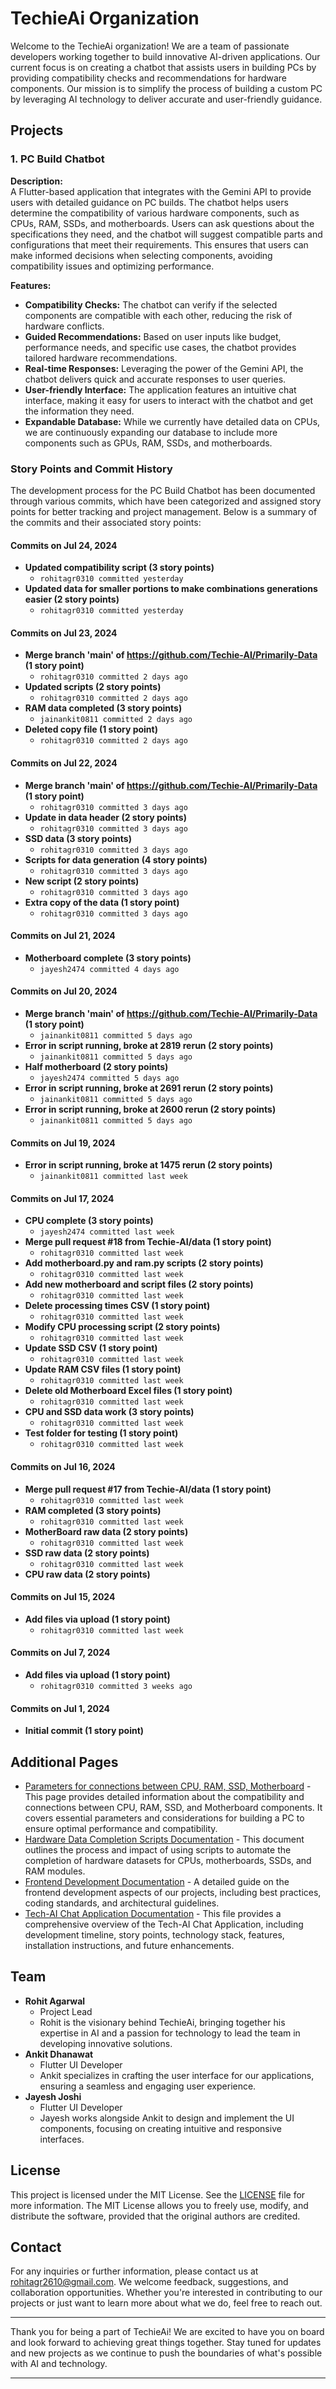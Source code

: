 # TechieAi Organization

Welcome to the TechieAi organization! We are a team of passionate developers working together to build innovative AI-driven applications. Our current focus is on creating a chatbot that assists users in building PCs by providing compatibility checks and recommendations for hardware components. Our mission is to simplify the process of building a custom PC by leveraging AI technology to deliver accurate and user-friendly guidance.

## Projects

### 1. PC Build Chatbot

**Description:**  
A Flutter-based application that integrates with the Gemini API to provide users with detailed guidance on PC builds. The chatbot helps users determine the compatibility of various hardware components, such as CPUs, RAM, SSDs, and motherboards. Users can ask questions about the specifications they need, and the chatbot will suggest compatible parts and configurations that meet their requirements. This ensures that users can make informed decisions when selecting components, avoiding compatibility issues and optimizing performance.

**Features:**
- **Compatibility Checks:** The chatbot can verify if the selected components are compatible with each other, reducing the risk of hardware conflicts.
- **Guided Recommendations:** Based on user inputs like budget, performance needs, and specific use cases, the chatbot provides tailored hardware recommendations.
- **Real-time Responses:** Leveraging the power of the Gemini API, the chatbot delivers quick and accurate responses to user queries.
- **User-friendly Interface:** The application features an intuitive chat interface, making it easy for users to interact with the chatbot and get the information they need.
- **Expandable Database:** While we currently have detailed data on CPUs, we are continuously expanding our database to include more components such as GPUs, RAM, SSDs, and motherboards.

### Story Points and Commit History

The development process for the PC Build Chatbot has been documented through various commits, which have been categorized and assigned story points for better tracking and project management. Below is a summary of the commits and their associated story points:

#### Commits on Jul 24, 2024
- **Updated compatibility script (3 story points)**
  - `rohitagr0310 committed yesterday`
- **Updated data for smaller portions to make combinations generations easier (2 story points)**
  - `rohitagr0310 committed yesterday`

#### Commits on Jul 23, 2024
- **Merge branch 'main' of https://github.com/Techie-AI/Primarily-Data (1 story point)**
  - `rohitagr0310 committed 2 days ago`
- **Updated scripts (2 story points)**
  - `rohitagr0310 committed 2 days ago`
- **RAM data completed (3 story points)**
  - `jainankit0811 committed 2 days ago`
- **Deleted copy file (1 story point)**
  - `rohitagr0310 committed 2 days ago`

#### Commits on Jul 22, 2024
- **Merge branch 'main' of https://github.com/Techie-AI/Primarily-Data (1 story point)**
  - `rohitagr0310 committed 3 days ago`
- **Update in data header (2 story points)**
  - `rohitagr0310 committed 3 days ago`
- **SSD data (3 story points)**
  - `rohitagr0310 committed 3 days ago`
- **Scripts for data generation (4 story points)**
  - `rohitagr0310 committed 3 days ago`
- **New script (2 story points)**
  - `rohitagr0310 committed 3 days ago`
- **Extra copy of the data (1 story point)**
  - `rohitagr0310 committed 3 days ago`

#### Commits on Jul 21, 2024
- **Motherboard complete (3 story points)**
  - `jayesh2474 committed 4 days ago`

#### Commits on Jul 20, 2024
- **Merge branch 'main' of https://github.com/Techie-AI/Primarily-Data (1 story point)**
  - `jainankit0811 committed 5 days ago`
- **Error in script running, broke at 2819 rerun (2 story points)**
  - `jainankit0811 committed 5 days ago`
- **Half motherboard (2 story points)**
  - `jayesh2474 committed 5 days ago`
- **Error in script running, broke at 2691 rerun (2 story points)**
  - `jainankit0811 committed 5 days ago`
- **Error in script running, broke at 2600 rerun (2 story points)**
  - `jainankit0811 committed 5 days ago`

#### Commits on Jul 19, 2024
- **Error in script running, broke at 1475 rerun (2 story points)**
  - `jainankit0811 committed last week`

#### Commits on Jul 17, 2024
- **CPU complete (3 story points)**
  - `jayesh2474 committed last week`
- **Merge pull request #18 from Techie-AI/data (1 story point)**
  - `rohitagr0310 committed last week`
- **Add motherboard.py and ram.py scripts (2 story points)**
  - `rohitagr0310 committed last week`
- **Add new motherboard and script files (2 story points)**
  - `rohitagr0310 committed last week`
- **Delete processing times CSV (1 story point)**
  - `rohitagr0310 committed last week`
- **Modify CPU processing script (2 story points)**
  - `rohitagr0310 committed last week`
- **Update SSD CSV (1 story point)**
  - `rohitagr0310 committed last week`
- **Update RAM CSV files (1 story point)**
  - `rohitagr0310 committed last week`
- **Delete old Motherboard Excel files (1 story point)**
  - `rohitagr0310 committed last week`
- **CPU and SSD data work (3 story points)**
  - `rohitagr0310 committed last week`
- **Test folder for testing (1 story point)**
  - `rohitagr0310 committed last week`

#### Commits on Jul 16, 2024
- **Merge pull request #17 from Techie-AI/data (1 story point)**
  - `rohitagr0310 committed last week`
- **RAM completed (3 story points)**
  - `rohitagr0310 committed last week`
- **MotherBoard raw data (2 story points)**
  - `rohitagr0310 committed last week`
- **SSD raw data (2 story points)**
  - `rohitagr0310 committed last week`
- **CPU raw data (2 story points)**

#### Commits on Jul 15, 2024
- **Add files via upload (1 story point)**
  - `rohitagr0310 committed last week`

#### Commits on Jul 7, 2024
- **Add files via upload (1 story point)**
  - `rohitagr0310 committed 3 weeks ago`

#### Commits on Jul 1, 2024
- **Initial commit (1 story point)**

## Additional Pages
- [Parameters for connections between CPU, RAM, SSD, Motherboard](Parameters.md) - This page provides detailed information about the compatibility and connections between CPU, RAM, SSD, and Motherboard components. It covers essential parameters and considerations for building a PC to ensure optimal performance and compatibility.
- [Hardware Data Completion Scripts Documentation](Hardware_Data_Completion_Scripts_Documentation.md) - This document outlines the process and impact of using scripts to automate the completion of hardware datasets for CPUs, motherboards, SSDs, and RAM modules.
- [Frontend Development Documentation](Docs_about_frontend.md) - A detailed guide on the frontend development aspects of our projects, including best practices, coding standards, and architectural guidelines.
- [Tech-AI Chat Application Documentation](Tech-AI_Chat_Application_Documentation.md) - This file provides a comprehensive overview of the Tech-AI Chat Application, including development timeline, story points, technology stack, features, installation instructions, and future enhancements.

## Team

- **Rohit Agarwal** 
  - Project Lead
  - Rohit is the visionary behind TechieAi, bringing together his expertise in AI and a passion for technology to lead the team in developing innovative solutions.
- **Ankit Dhanawat** 
  - Flutter UI Developer
  - Ankit specializes in crafting the user interface for our applications, ensuring a seamless and engaging user experience.
- **Jayesh Joshi**
  - Flutter UI Developer
  - Jayesh works alongside Ankit to design and implement the UI components, focusing on creating intuitive and responsive interfaces.

## License

This project is licensed under the MIT License. See the [LICENSE](LICENSE) file for more information. The MIT License allows you to freely use, modify, and distribute the software, provided that the original authors are credited.

## Contact

For any inquiries or further information, please contact us at rohitagr2610@gmail.com. We welcome feedback, suggestions, and collaboration opportunities. Whether you're interested in contributing to our projects or just want to learn more about what we do, feel free to reach out.

---

Thank you for being a part of TechieAi! We are excited to have you on board and look forward to achieving great things together. Stay tuned for updates and new projects as we continue to push the boundaries of what's possible with AI and technology.

---
